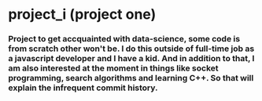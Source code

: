 # project_i (project one)
### Project to get accquainted with data-science, some code is from scratch other won't be. I do this outside of full-time job as a javascript developer and I have a kid. And in addition to that, I am also interested at the moment in things like socket programming, search algorithms and learning C++. So that will explain the infrequent commit history.